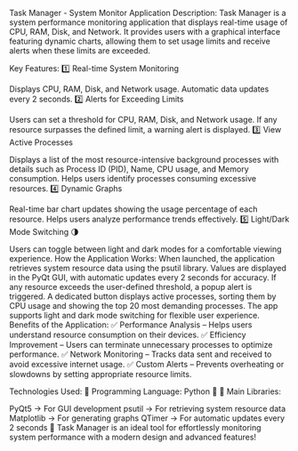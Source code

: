 Task Manager - System Monitor
Application Description:
Task Manager is a system performance monitoring application that displays real-time usage of CPU, RAM, Disk, and Network. It provides users with a graphical interface featuring dynamic charts, allowing them to set usage limits and receive alerts when these limits are exceeded.

Key Features:
1️⃣ Real-time System Monitoring

Displays CPU, RAM, Disk, and Network usage.
Automatic data updates every 2 seconds.
2️⃣ Alerts for Exceeding Limits

Users can set a threshold for CPU, RAM, Disk, and Network usage.
If any resource surpasses the defined limit, a warning alert is displayed.
3️⃣ View Active Processes

Displays a list of the most resource-intensive background processes with details such as Process ID (PID), Name, CPU usage, and Memory consumption.
Helps users identify processes consuming excessive resources.
4️⃣ Dynamic Graphs

Real-time bar chart updates showing the usage percentage of each resource.
Helps users analyze performance trends effectively.
5️⃣ Light/Dark Mode Switching 🌗

Users can toggle between light and dark modes for a comfortable viewing experience.
How the Application Works:
When launched, the application retrieves system resource data using the psutil library.
Values are displayed in the PyQt GUI, with automatic updates every 2 seconds for accuracy.
If any resource exceeds the user-defined threshold, a popup alert is triggered.
A dedicated button displays active processes, sorting them by CPU usage and showing the top 20 most demanding processes.
The app supports light and dark mode switching for flexible user experience.
Benefits of the Application:
✅ Performance Analysis – Helps users understand resource consumption on their devices.
✅ Efficiency Improvement – Users can terminate unnecessary processes to optimize performance.
✅ Network Monitoring – Tracks data sent and received to avoid excessive internet usage.
✅ Custom Alerts – Prevents overheating or slowdowns by setting appropriate resource limits.

Technologies Used:
📌 Programming Language: Python 🐍
📌 Main Libraries:

PyQt5 → For GUI development
psutil → For retrieving system resource data
Matplotlib → For generating graphs
QTimer → For automatic updates every 2 seconds
🚀 Task Manager is an ideal tool for effortlessly monitoring system performance with a modern design and advanced features!
